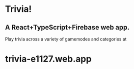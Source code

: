# Trivia!

## A React+TypeScript+Firebase web app.

Play trivia across a variety of gamemodes and categories at

# trivia-e1127.web.app
